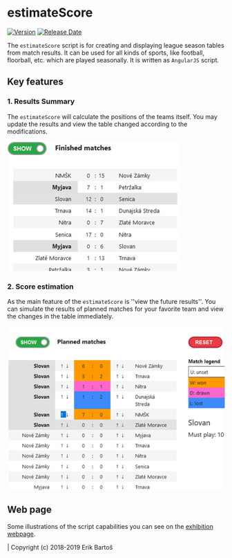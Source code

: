 # estimateScore
[![Version](https://img.shields.io/github/v/release/Mezek/estimateScore)](https://github.com/Mezek/estimateScore/releases)
[![Release Date](https://img.shields.io/github/release-date/Mezek/estimateScore)](https://github.com/Mezek/estimateScore/releases)

The ``estimateScore`` script is for creating and displaying league season tables from match results. It can be used for all kinds of sports, like football, floorball, etc. which are played seasonally. It is written as ``AngularJS`` script.

## Key features

### 1. Results Summary

The ``estimateScore`` will calculate the positions of the teams itself. You may update the results and view the table changed according to the modifications.

![Finished](./pages/show_finished.png "Finished")

### 2. Score estimation

As the main feature of the ``estimateScore`` is ''view the future results''. You can simulate the results of planned matches for your favorite team and view the changes in the table immediately.

![Planned](./pages/show_planned.png "Planned")


## Web page
Some illustrations of the script capabilities you can see on the [exhibition webpage](https://mezek.github.io/estimateScore "EstimateScore webpage").

| Copyright (c) 2018-2019 Erik Bartoš
